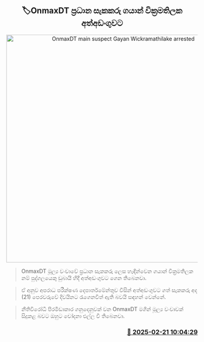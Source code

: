 <p align='center'><b><h2 align='center' title='OnmaxDT main suspect Gayan Wickramathilake arrested'>🏷OnmaxDT ප්‍රධාන සැකකරු ගයාන් වික්‍රමතිල​ක අත්අඩංගුවට</h2></b></p>
<p align='center'><img src='https://helakuru.sgp1.cdn.digitaloceanspaces.com/esana/images/lib/onmax-dt.jpg' width='600' alt='OnmaxDT main suspect Gayan Wickramathilake arrested'></p>

> OnmaxDT මූල්‍ය වංචාවේ ප්‍රධාන සැකකරු ලෙස හැඳින්වෙන ගයාන් වික්‍රමතිලක නම් පුද්ගලයෙකු ඩුබායි හිදී අත්අඩංගුවට ගෙන තිබෙනවා.

> ඒ අනුව අපරාධ පරීක්ෂණ දෙපාර්තමේන්තුව විසින් අත්අඩංගුවට ගත් සැකකරු අද (21) පෙරවරුවේ දිවයිනට රැගෙනවිත් ඇති බවයි සඳහන් වෙන්නේ.

> නීතිවිරෝධී පිරමීඩාකාර ගනුදෙනුවක් වන OnmaxDT මගින් මූල්‍ය වංචාවක් සිදුකළ බවට ඔහුට චෝදනා එල්ල වී තිබෙනවා.



<h3 align='right'><a href='https://www.helakuru.lk/esana/p/107685/'>📅 2025-02-21 10:04:29</a></h3>
